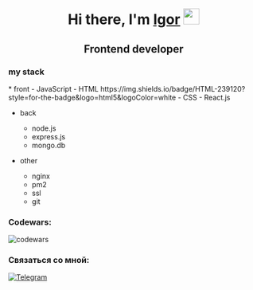 <h1 align="center">Hi there, I'm <a href="https://instagram.com/garik_sukhanov/" target="_blank">Igor</a> 
<img src="https://github.com/blackcater/blackcater/raw/main/images/Hi.gif" height="32"/></h1>
<h2 align="center">Frontend developer </h2>

<h3>my stack</h3>
* front
  - JavaScript
  - HTML https://img.shields.io/badge/HTML-239120?style=for-the-badge&logo=html5&logoColor=white
  - CSS
  - React.js
  
* back
  - node.js
  - express.js
  - mongo.db
  
* other
  - nginx
  - pm2
  - ssl
  - git

### Codewars:
![codewars](https://www.codewars.com/users/SukhanovGarik/badges/small)

### Связаться со мной:
[![Telegram](https://img.shields.io/badge/-Telegram-141130?style=for-the-badge&logo=Telegram)](https://t.me/garik_sukhanov)

<!--
**SukhanovIgorG/SukhanovIgorG** is a ✨ _special_ ✨ repository because its `README.md` (this file) appears on your GitHub profile.

Here are some ideas to get you started:

- 🔭 I’m currently working on ...
- 🌱 I’m currently learning ...
- 👯 I’m looking to collaborate on ...
- 🤔 I’m looking for help with ...
- 💬 Ask me about ...
- 📫 How to reach me: ...
- 😄 Pronouns: ...
- ⚡ Fun fact: ...
-->
